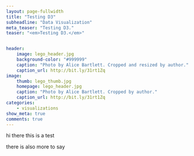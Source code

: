 ```yaml
---
layout: page-fullwidth
title: "Testing D3"
subheadline: "Data Visualization"
meta_teaser: "Testing D3."
teaser: "<em>Testing D3.</em>"


header:
    image: lego_header.jpg
    background-color: "#999999"
    caption: "Photo by Alice Bartlett. Cropped and resized by author."
    caption_url: http://bit.ly/31rt1Zq
image:
    thumb: lego_thumb.jpg
    homepage: lego_header.jpg
    caption: "Photo by Alice Bartlett. Cropped by author."
    caption_url: http://bit.ly/31rt1Zq
categories:
    - visualizations
show_meta: true
comments: true
---
```

<!--more-->


<head>
<script type="text/javascript" src="http://mbostock.github.com/d3/d3.js"></script>
</head>

hi there this is a test

<div id="example"></div>

<script>
var dataset = [10, 20];
var pencilColor = "#F0C446";

var svg = d3.select("div#example").append("svg")
  .attr("width",700)
  .attr("height", 700)
  .attr("align","center");

var objects = svg.append("g");

var pencils = objects.selectAll("g").data(dataset)
                .enter()
                .append("g")
                .attr("id", function(d, i) { return i; })
                .attr("transform",function(d, i) {return "translate(" + (i+1)*50 + ",0)";})
                .on("mouseover", over)
                .on("mouseout", out);

var rects = pencils.append("rect")
                   .attr("x", 0)
                   .attr("y", 50)
                   .attr("width", 50)
                   .attr("height", 300)
                   .attr("fill", pencilColor)
                   .style("fill-opacity", .7)
                   .style("stroke-width",".2em")
                   .style("stroke", pencilColor);

var triangles = pencils.append("path")
                       .attr('d', function(d,i) { 
                                var x = 0, y = 50;
                                return 'M ' + x +' '+ y + ' l 25 -50 l 25 50 z';
                             })
                       .attr("fill", pencilColor)
                       .style("fill-opacity", .7)
                       .style("stroke-width",".2em")
                       .style("stroke", pencilColor);

var tips = pencils.append("path")
                  .attr('d', function(d, i) {
                            var x = 12.5, y = 25;
                            return 'M ' + x + ' ' + y + ' l ' + x + ' ' + -y + ' l ' + x + ' ' + y + ' z';
                        })
                  .style("fill-opacity", .7)
                  .style("stroke-width",".2em")
                  .style("stroke", "#393731");
                  


// Over function to be called on mouseover
function over(d, i) {
    d3.select(this).selectAll("*").attr("transform", "translate(0,50)");
}

// Out function to be called on mouseout
function out(d, i) {
    d3.select(this).selectAll("*").attr("transform", "translate(0,0)");
}



svg.style('transform', 'translate(50%, 0%)')

</script>



there is also more to say